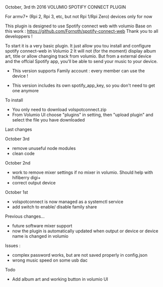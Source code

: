 October, 3rd th 2016
	VOLUMIO SPOTIFY CONNECT PLUGIN

For armv7+ (Rpi 2, Rpi 3, etc, but not Rpi 1/Rpi Zero) devices only for now

This plugin is designed to use Spotify connect web with volumio
Base on this work : https://github.com/Fornoth/spotify-connect-web
Thank you to all developpers !

To start it is a very basic plugin.
It just allow you tou install and configure spotify connect-web in Volumio 2
It will not (for the moment) display album art, title or allow changing track from volumio.
But from a external device and the offcial Spotify app, you'll be able to send your music to your device.

- This version supports Family account : every member can use the device !

- This version includes its own spotify_app_key, so you don't need to get one anymore

To install
- You only need to download volspotconnect.zip
- From Volumio UI choose "plugins" in setting, then "upload plugin" and select the file you have downloaded 

Last changes

October 3rd

- remove unuseful node modules
- clean code

October 2nd

- work to remove mixer settings if no mixer in volumio. Should help with hifiberry digi+ 
- correct output device

October 1st

- volspotconnect is now managed as a systemctl service
- add switch to enable/ disable family share 

Previous changes...

- future software mixer support
- now the plugin is automatically updated when output or device or device name is changed in volumio

Issues : 

- complex password works, but are not saved properly in config.json
- wrong music speed on some usb dac

Todo

- Add album art and working button in volumio UI
